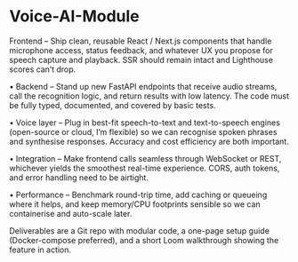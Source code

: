 # Voice-AI-Module

 Frontend – Ship clean, reusable React / Next.js components that handle microphone access, status feedback, and whatever UX you propose for speech capture and playback. SSR should remain intact and Lighthouse scores can’t drop.

• Backend – Stand up new FastAPI endpoints that receive audio streams, call the recognition logic, and return results with low latency. The code must be fully typed, documented, and covered by basic tests.

• Voice layer – Plug in best-fit speech-to-text and text-to-speech engines (open-source or cloud, I’m flexible) so we can recognise spoken phrases and synthesise responses. Accuracy and cost efficiency are both important.

• Integration – Make frontend calls seamless through WebSocket or REST, whichever yields the smoothest real-time experience. CORS, auth tokens, and error handling need to be airtight.

• Performance – Benchmark round-trip time, add caching or queueing where it helps, and keep memory/CPU footprints sensible so we can containerise and auto-scale later.

Deliverables are a Git repo with modular code, a one-page setup guide (Docker-compose preferred), and a short Loom walkthrough showing the feature in action.
